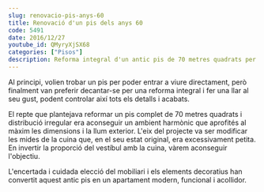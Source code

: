 ```yaml
---
slug: renovacio-pis-anys-60
title: Renovació d'un pis dels anys 60
code: 5491
date: 2016/12/27
youtube_id: QMyryXjSX68
categories: ["Pisos"]
description: Reforma integral d'un antic pis de 70 metres quadrats per crear un apartament modern, funcional i acollidor, destacant per la redistribució de l'espai i l'encertada elecció del mobiliari i decoració.
---
```


Al principi, volien trobar un pis per poder entrar a viure directament, però finalment van preferir decantar-se per una reforma integral i fer una llar al seu gust, podent controlar així tots els detalls i acabats.

El repte que plantejava reformar un pis complet de 70 metres quadrats i distribució irregular era aconseguir un ambient harmònic que aprofités al màxim les dimensions i la llum exterior. L'eix del projecte va ser modificar les mides de la cuina que, en el seu estat original, era excessivament petita. En invertir la proporció del vestíbul amb la cuina, vàrem aconseguir l'objectiu.

L'encertada i cuidada elecció del mobiliari i els elements decoratius han convertit aquest antic pis en un apartament modern, funcional i acollidor.

